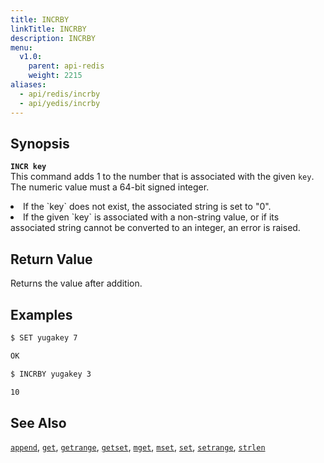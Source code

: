 ```yaml
---
title: INCRBY
linkTitle: INCRBY
description: INCRBY
menu:
  v1.0:
    parent: api-redis
    weight: 2215
aliases:
  - api/redis/incrby
  - api/yedis/incrby
---
```


## Synopsis
<b>`INCR key`</b><br>
This command adds 1 to the number that is associated with the given `key`. The numeric value must a 64-bit signed integer.
<li>If the `key` does not exist, the associated string is set to "0".</li>
<li>If the given `key` is associated with a non-string value, or if its associated string cannot be converted to an integer, an error is raised.</li>

## Return Value
Returns the value after addition.

## Examples
```{.sh .copy .separator-dollar}
$ SET yugakey 7
```
```sh
OK
```
```{.sh .copy .separator-dollar}
$ INCRBY yugakey 3
```
```sh
10
```

## See Also
[`append`](../append/), [`get`](../get/), [`getrange`](../getrange/), [`getset`](../getset/), [`mget`](../mget/), [`mset`](../mset/), [`set`](../set/), [`setrange`](../setrange/), [`strlen`](../strlen/)
